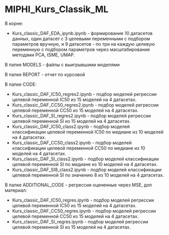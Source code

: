 # MIPHI_Kurs_Classik_ML
В корне:

* Kurs_classic_DAF_EDA_ipynb.ipynb - формирование 10 датасетов данных, один датасет с 3 целевыми переменными с подбором параметров вручную, и 9 датасетов - по три на каждую целевую переменную с подбором параметров через масштабирование методами PCA, tSME, UMAP.

В папке MODELS - файлы с выигрывшими моделями

В папке REPORT - отчет по курсовой

В папке CODE:

* Kurs_classic_DAF_IC50_regres2.ipynb - подбор моделей регрессии целевой переменной IC50 из 15 моделей на 4 датасетах.
* Kurs_classic_DAF_СC50_regres2.ipynb - подбор моделей регрессии целевой переменной СC50 из 15 моделей на 4 датасетах.
* Kurs_classic_DAF_SI_regres2.ipynb - подбор моделей регрессии целевой переменной SI из 15 моделей на 4 датасетах.
* Kurs_classic_DAF_IC50_class2.ipynb - подбор моделей классификации целевой переменной IC50 по медиане из 10 моделей на 4 датасетах.
* Kurs_classic_DAF_СC50_class2.ipynb - подбор моделей классификации целевой переменной СC50 по медиане из 10 моделей на 4 датасетах.
* Kurs_classic_DAF_SI_class2.ipynb - подбор моделей классификации целевой переменной SI по медиане из 10 моделей на 4 датасетах.
* Kurs_classic_DAF_SI8_class2.ipynb - подбор моделей классификации целевой переменной SI по значению 8 из 10 моделей на 4 датасетах.

В папке ADDITIONAL_CODE - регрессии оцененные через MSE, доп материал:

* Kurs_classic_DAF_IC50_regres.ipynb - подбор моделей регрессии целевой переменной IC50 из 15 моделей на 4 датасетах.
* Kurs_classic_DAF_СC50_regres.ipynb - подбор моделей регрессии целевой переменной СC50 из 15 моделей на 4 датасетах.
* Kurs_classic_DAF_SI_regres.ipynb - подбор моделей регрессии целевой переменной SI из 15 моделей на 4 датасетах.
